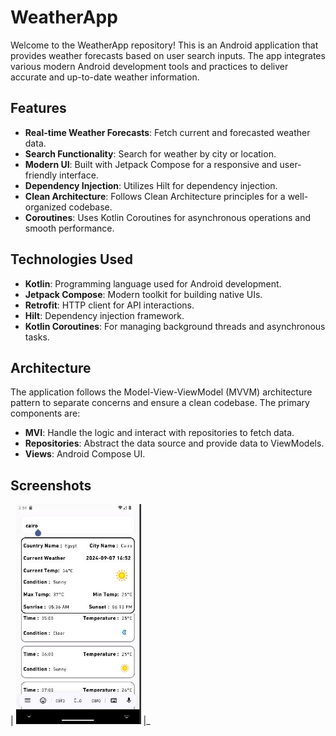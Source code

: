 # WeatherApp
Welcome to the WeatherApp repository! This is an Android application that provides weather forecasts based on user search inputs. The app integrates various modern Android development tools and practices to deliver accurate and up-to-date weather information.

## Features

- **Real-time Weather Forecasts**: Fetch current and forecasted weather data.
- **Search Functionality**: Search for weather by city or location.
- **Modern UI**: Built with Jetpack Compose for a responsive and user-friendly interface.
- **Dependency Injection**: Utilizes Hilt for dependency injection.
- **Clean Architecture**: Follows Clean Architecture principles for a well-organized codebase.
- **Coroutines**: Uses Kotlin Coroutines for asynchronous operations and smooth performance.

## Technologies Used

- **Kotlin**: Programming language used for Android development.
- **Jetpack Compose**: Modern toolkit for building native UIs.
- **Retrofit**: HTTP client for API interactions.
- **Hilt**: Dependency injection framework.
- **Kotlin Coroutines**: For managing background threads and asynchronous tasks.



## Architecture

The application follows the Model-View-ViewModel (MVVM) architecture pattern to separate concerns and ensure a clean codebase. The primary components are:

- **MVI**: Handle the logic and interact with repositories to fetch data.
- **Repositories**: Abstract the data source and provide data to ViewModels.
- **Views**: Android Compose UI.

## Screenshots
| <img src="screenshots/1.jpg" width=200/> |_


